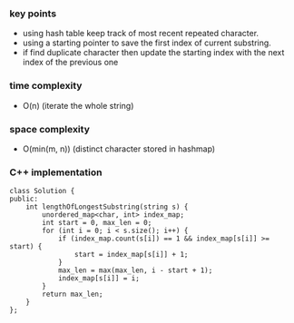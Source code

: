 ### key points
- using hash table keep track of most recent repeated character.
- using a starting pointer to save the first index of current substring.
- if find duplicate character then update the starting index with the next index of the previous one

### time complexity
- O(n) (iterate the whole string)
### space complexity
- O(min(m, n)) (distinct character stored in hashmap)

### C++ implementation

```
class Solution {
public:
    int lengthOfLongestSubstring(string s) {
        unordered_map<char, int> index_map;
        int start = 0, max_len = 0;
        for (int i = 0; i < s.size(); i++) {
            if (index_map.count(s[i]) == 1 && index_map[s[i]] >= start) {
                start = index_map[s[i]] + 1;
            }
            max_len = max(max_len, i - start + 1);
            index_map[s[i]] = i;
        }
        return max_len;
    }
};

```
